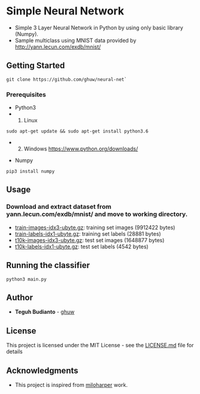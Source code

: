 # Simple Neural Network 

* Simple 3 Layer Neural Network in Python by using only basic library (Numpy).
* Sample multiclass using MNIST data provided by http://yann.lecun.com/exdb/mnist/

## Getting Started
```
git clone https://github.com/ghuw/neural-net`
```

### Prerequisites

* Python3 
* 1. Linux
```
sudo apt-get update && sudo apt-get install python3.6
```
* 2. Windows https://www.python.org/downloads/

* Numpy
```
pip3 install numpy
```

## Usage

### Download and extract dataset from yann.lecun.com/exdb/mnist/ and move to working directory.
* [train-images-idx3-ubyte.gz](http://yann.lecun.com/exdb/mnist/train-images-idx3-ubyte.gz):  training set images (9912422 bytes) 
* [train-labels-idx1-ubyte.gz](http://yann.lecun.com/exdb/mnist/train-labels-idx1-ubyte.gz):  training set labels (28881 bytes) 
* [t10k-images-idx3-ubyte.gz](http://yann.lecun.com/exdb/mnist/t10k-images-idx3-ubyte.gz):   test set images (1648877 bytes) 
* [t10k-labels-idx1-ubyte.gz](http://yann.lecun.com/exdb/mnist/t10k-labels-idx1-ubyte.gz):   test set labels (4542 bytes) 

## Running the classifier
```
python3 main.py
```

## Author

* **Teguh Budianto** - [ghuw](https://github.com/ghuw)

## License

This project is licensed under the MIT License - see the [LICENSE.md](https://github.com/ghuw/simple-neural-net/blob/master/LICENSE.md) file for details

## Acknowledgments

* This project is inspired from [miloharper](https://github.com/miloharper/simple-neural-network) work.
